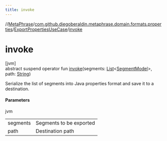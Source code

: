 ```yaml
---
title: invoke
---
```

//[MetaPhrase](../../../index.html)/[com.github.diegoberaldin.metaphrase.domain.formats.properties](../index.html)/[ExportPropertiesUseCase](index.html)/[invoke](invoke.html)



# invoke



[jvm]\
abstract suspend operator fun [invoke](invoke.html)(segments: [List](https://kotlinlang.org/api/latest/jvm/stdlib/kotlin.collections/-list/index.html)&lt;[SegmentModel](../../com.github.diegoberaldin.metaphrase.domain.project.data/-segment-model/index.html)&gt;, path: [String](https://kotlinlang.org/api/latest/jvm/stdlib/kotlin/-string/index.html))



Serialize the list of segments into Java properties format and save it to a destination.



#### Parameters


jvm

| | |
|---|---|
| segments | Segments to be exported |
| path | Destination path |




